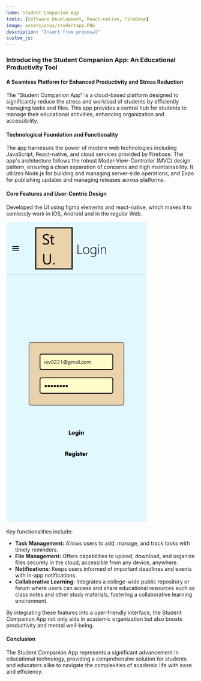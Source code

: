 ```yaml
---
name: Student Companion App
tools: [Software Development, React-native, FireBase]
image: assets/pngs/studentapp.PNG
description: "Insert from proposal"
custom_js: 
---
```



### Introducing the Student Companion App: An Educational Productivity Tool

#### A Seamless Platform for Enhanced Productivity and Stress Reduction

The "Student Companion App" is a cloud-based platform designed to significantly reduce the stress and workload of students by efficiently managing tasks and files. This app provides a central hub for students to manage their educational activities, enhancing organization and accessibility.

#### Technological Foundation and Functionality

The app harnesses the power of modern web technologies including JavaScript, React-native, and cloud services provided by Firebase. The app's architecture follows the robust Model-View-Controller (MVC) design pattern, ensuring a clean separation of concerns and high maintainability. It utilizes Node.js for building and managing server-side operations, and Expo for publishing updates and managing releases across platforms.

#### Core Features and User-Centric Design

Developed the UI using figma elements and react-native, which makes it to semlessly work in iOS, Android and in the regular Web.

![Auth](https://raw.githubusercontent.com/RahulCvr/RahulCvr.github.io/main/assets/pngs/1.PNG)

Key functionalities include:
- **Task Management:** Allows users to add, manage, and track tasks with timely reminders.
- **File Management:** Offers capabilities to upload, download, and organize files securely in the cloud, accessible from any device, anywhere.
- **Notifications:** Keeps users informed of important deadlines and events with in-app notifications.
- **Collaborative Learning:** Integrates a college-wide public repository or forum where users can access and share educational resources such as class notes and other study materials, fostering a collaborative learning environment.

By integrating these features into a user-friendly interface, the Student Companion App not only aids in academic organization but also boosts productivity and mental well-being.

#### Conclusion

The Student Companion App represents a significant advancement in educational technology, providing a comprehensive solution for students and educators alike to navigate the complexities of academic life with ease and efficiency.